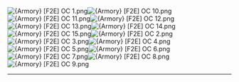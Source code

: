 ![{Armory} [F2E] OC 1.png](https://raw.githubusercontent.com/Klokinator/FE-Repo/main/Portrait%20Repository/Spriting%20Community%20OC's%20(Grouped%20by%20Artist)/Armory/%7BArmory%7D%20%5BF2E%5D%20OC%201.png "{Armory} [F2E] OC 1.png")![{Armory} [F2E] OC 10.png](https://raw.githubusercontent.com/Klokinator/FE-Repo/main/Portrait%20Repository/Spriting%20Community%20OC's%20(Grouped%20by%20Artist)/Armory/%7BArmory%7D%20%5BF2E%5D%20OC%2010.png "{Armory} [F2E] OC 10.png")![{Armory} [F2E] OC 11.png](https://raw.githubusercontent.com/Klokinator/FE-Repo/main/Portrait%20Repository/Spriting%20Community%20OC's%20(Grouped%20by%20Artist)/Armory/%7BArmory%7D%20%5BF2E%5D%20OC%2011.png "{Armory} [F2E] OC 11.png")![{Armory} [F2E] OC 12.png](https://raw.githubusercontent.com/Klokinator/FE-Repo/main/Portrait%20Repository/Spriting%20Community%20OC's%20(Grouped%20by%20Artist)/Armory/%7BArmory%7D%20%5BF2E%5D%20OC%2012.png "{Armory} [F2E] OC 12.png")![{Armory} [F2E] OC 13.png](https://raw.githubusercontent.com/Klokinator/FE-Repo/main/Portrait%20Repository/Spriting%20Community%20OC's%20(Grouped%20by%20Artist)/Armory/%7BArmory%7D%20%5BF2E%5D%20OC%2013.png "{Armory} [F2E] OC 13.png")![{Armory} [F2E] OC 14.png](https://raw.githubusercontent.com/Klokinator/FE-Repo/main/Portrait%20Repository/Spriting%20Community%20OC's%20(Grouped%20by%20Artist)/Armory/%7BArmory%7D%20%5BF2E%5D%20OC%2014.png "{Armory} [F2E] OC 14.png")![{Armory} [F2E] OC 15.png](https://raw.githubusercontent.com/Klokinator/FE-Repo/main/Portrait%20Repository/Spriting%20Community%20OC's%20(Grouped%20by%20Artist)/Armory/%7BArmory%7D%20%5BF2E%5D%20OC%2015.png "{Armory} [F2E] OC 15.png")![{Armory} [F2E] OC 2.png](https://raw.githubusercontent.com/Klokinator/FE-Repo/main/Portrait%20Repository/Spriting%20Community%20OC's%20(Grouped%20by%20Artist)/Armory/%7BArmory%7D%20%5BF2E%5D%20OC%202.png "{Armory} [F2E] OC 2.png")![{Armory} [F2E] OC 3.png](https://raw.githubusercontent.com/Klokinator/FE-Repo/main/Portrait%20Repository/Spriting%20Community%20OC's%20(Grouped%20by%20Artist)/Armory/%7BArmory%7D%20%5BF2E%5D%20OC%203.png "{Armory} [F2E] OC 3.png")![{Armory} [F2E] OC 4.png](https://raw.githubusercontent.com/Klokinator/FE-Repo/main/Portrait%20Repository/Spriting%20Community%20OC's%20(Grouped%20by%20Artist)/Armory/%7BArmory%7D%20%5BF2E%5D%20OC%204.png "{Armory} [F2E] OC 4.png")![{Armory} [F2E] OC 5.png](https://raw.githubusercontent.com/Klokinator/FE-Repo/main/Portrait%20Repository/Spriting%20Community%20OC's%20(Grouped%20by%20Artist)/Armory/%7BArmory%7D%20%5BF2E%5D%20OC%205.png "{Armory} [F2E] OC 5.png")![{Armory} [F2E] OC 6.png](https://raw.githubusercontent.com/Klokinator/FE-Repo/main/Portrait%20Repository/Spriting%20Community%20OC's%20(Grouped%20by%20Artist)/Armory/%7BArmory%7D%20%5BF2E%5D%20OC%206.png "{Armory} [F2E] OC 6.png")![{Armory} [F2E] OC 7.png](https://raw.githubusercontent.com/Klokinator/FE-Repo/main/Portrait%20Repository/Spriting%20Community%20OC's%20(Grouped%20by%20Artist)/Armory/%7BArmory%7D%20%5BF2E%5D%20OC%207.png "{Armory} [F2E] OC 7.png")![{Armory} [F2E] OC 8.png](https://raw.githubusercontent.com/Klokinator/FE-Repo/main/Portrait%20Repository/Spriting%20Community%20OC's%20(Grouped%20by%20Artist)/Armory/%7BArmory%7D%20%5BF2E%5D%20OC%208.png "{Armory} [F2E] OC 8.png")![{Armory} [F2E] OC 9.png](https://raw.githubusercontent.com/Klokinator/FE-Repo/main/Portrait%20Repository/Spriting%20Community%20OC's%20(Grouped%20by%20Artist)/Armory/%7BArmory%7D%20%5BF2E%5D%20OC%209.png "{Armory} [F2E] OC 9.png")



----

